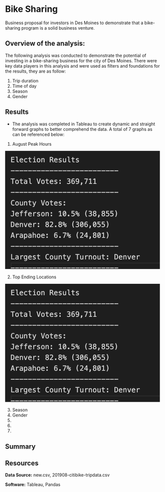 # Bike Sharing

Business proposal for investors in Des Moines to demonstrate that a bike-sharing program is a solid business venture. 

## Overview of the analysis: 

The following analysis was conducted to demonstrate the potential of investing in a bike-sharing business for the city of Des Moines. There were key data players in this analysis and were used as filters and foundations for the results, they are as follow: 

1. Trip duration
2. Time of day
3. Season
4. Gender

## Results 

- The analysis was completed in Tableau to create dynamic and straight forward graphs to better comprehend the data. A total of 7 graphs as can be referenced below: 


1. August Peak Hours

![alt text](https://github.com/Karenjakins/Election_Analysis/blob/main/Resources/County%20Votes%20Information.png "August Peak Hours")

2. Top Ending Locations

![alt text](https://github.com/Karenjakins/Election_Analysis/blob/main/Resources/County%20Votes%20Information.png "Top Ending Locations")

3. Season
4. Gender
5.
6.
7.


## Summary 



## Resources

**Data Source:** new.csv, 201908-citibike-tripdata.csv

**Software:** Tableau, Pandas